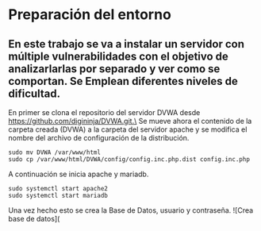 # Preparación del entorno
## En este trabajo se va a instalar un servidor con múltiple vulnerabilidades con el objetivo de analizarlarlas por separado y ver como se comportan. Se Emplean diferentes niveles de dificultad.
En primer se clona el repositorio del servidor DVWA desde https://github.com/digininja/DVWA.git.\
Se mueve ahora el contenido de la carpeta creada (DVWA) a la carpeta del servidor apache y se modifica el nombre del archivo de configuración de la distribución.
```
sudo mv DVWA /var/www/html
sudo cp /var/www/html/DVWA/config/config.inc.php.dist config.inc.php
```
A continuación se inicia apache y mariadb.
```
sudo systemctl start apache2
sudo systemctl start mariadb
```
Una vez hecho esto se crea la Base de Datos, usuario y contraseña.
![Crea base de datos](
